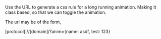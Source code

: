 
Use the URL to generate a css rule for a long running animation.
Making it class based, so that we can toggle the animation.

The url may be of the form,

[protocol]://[domain]/?anim={name: asdf, test: 123}
